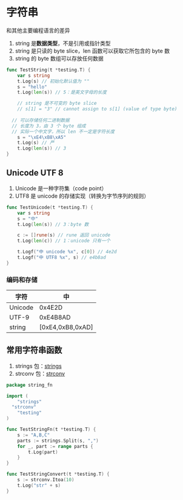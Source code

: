 # 字符串

和其他主要编程语言的差异

1. string 是**数据类型**，不是引用或指针类型
2. string 是只读的 byte slice，len 函数可以获取它所包含的 byte 数
3. string 的 byte 数组可以存放任何数据

```go
func TestString(t *testing.T) {
	var s string
	t.Log(s) // 初始化默认值为 ""
	s = "hello"
	t.Log(len(s)) // 5：是英文字母的长度

	// string 是不可变的 byte slice
	// s[1] = "3" // cannot assign to s[1] (value of type byte)
	
  // 可以存储任何二进制数据
  // 长度为 3，由 3 个 byte 组成
  // 实际一个中文字，所以 len 不一定是字符长度
	s = "\xE4\xB8\xA5"
	t.Log(s) // 严
	t.Log(len(s)) // 3
}
```

## Unicode UTF 8

1. Unicode 是一种字符集（code point）
2. UTF8 是 unicode 的存储实现（转换为字节序列的规则）

```go
func TestUnicode(t *testing.T) {
	var s string
	s = "中"
	t.Log(len(s)) // 3：byte 数

	c := []rune(s) // rune 返回 unicode
	t.Log(len(c)) // 1：unicode 只有一个

	t.Logf("中 unicode %x", c[0]) // 4e2d
	t.Logf("中 UTF8 %x", s) // e4b8ad
}
```

### 编码和存储

|字符|中|
|--|--|
|Unicode|0x4E2D|
|UTF-9|0xE4B8AD|
|string|[0xE4,0xB8,0xAD]|


## 常用字符串函数

1. strings 包：[strings](https://pkg.go.dev/strings)
2. strconv 包：[strconv](https://pkg.go.dev/strconv)

```go
package string_fn

import (
	"strings"
  "strconv"
	"testing"
)

func TestStringFn(t *testing.T) {
	s := "A,B,C"
	parts := strings.Split(s, ",")
	for _, part := range parts {
		t.Log(part)
	}
}

func TestStringConvert(t *testing.T) {
	s := strconv.Itoa(10)
	t.Log("str" + s)
}
```


